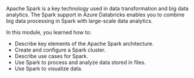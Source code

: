 Apache Spark is a key technology used in data transformation and big data analytics. The Spark support in Azure Databricks enables you to combine big data processing in Spark with large-scale data analytics.

In this module, you learned how to:

- Describe key elements of the Apache Spark architecture.
- Create and configure a Spark cluster.
- Describe use cases for Spark.
- Use Spark to process and analyze data stored in files.
- Use Spark to visualize data.
